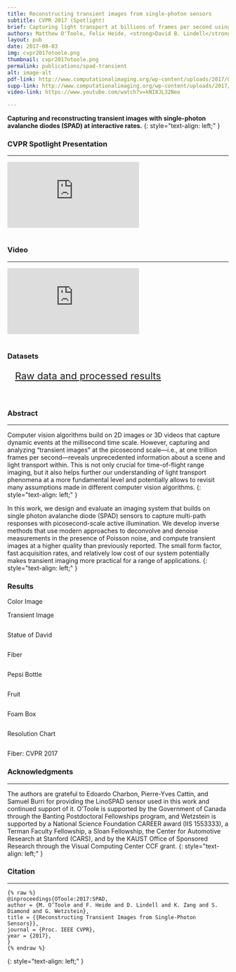 ```yaml
---
title: Reconstructing transient images from single-photon sensors 
subtitle: CVPR 2017 (Spotlight)
brief: Capturing light transport at billions of frames per second using ultra-sensitive photo-detectors.
authors: Matthew O'Toole, Felix Heide, <strong>David B. Lindell</strong>, Kai Zang, Steven Diamond, Gordon Wetzstein
layout: pub 
date: 2017-08-03
img: cvpr2017otoole.png
thumbnail: cvpr2017otoole.png
permalink: publications/spad-transient
alt: image-alt
pdf-link: http://www.computationalimaging.org/wp-content/uploads/2017/05/17.cvpr_.spad_.pdf
supp-link: http://www.computationalimaging.org/wp-content/uploads/2017/08/17.cvpr_.spad_.supp_.pdf
video-link: https://www.youtube.com/watch?v=kNI8JL32Neo 

---
```


**Capturing and reconstructing transient images with single-photon avalanche diodes (SPAD) at interactive rates.**
{: style="text-align: left;" }

### CVPR Spotlight Presentation
- - -
<div class="embed-responsive embed-responsive-16by9">
<iframe class="embed-responsive-item" src="https://www.youtube.com/embed/laLQM6O9PZ4" frameborder="0" allow="accelerometer; autoplay; encrypted-media; gyroscope; picture-in-picture" allowfullscreen></iframe>
</div>
<br>

### Video
- - -
<div class="embed-responsive embed-responsive-16by9">
<iframe class="embed-responsive-item" src="https://www.youtube.com/embed/kNI8JL32Neo" frameborder="0" allow="accelerometer; autoplay; encrypted-media; gyroscope; picture-in-picture" allowfullscreen></iframe>
</div>
<br>

### Datasets
<ul class="" style="font-size: 22px; list-style: none; transform: translateX(-20px);">
<li><a href="https://drive.google.com/open?id=1s9Bjlwd92mJk1ZRYApTyuGehmyWXVDLJ">Raw data and processed results</a></li>
</ul>
<br>

### Abstract
- - -
Computer vision algorithms build on 2D images or 3D videos that capture dynamic events at the millisecond time scale. However, capturing and analyzing “transient images” at the picosecond scale—i.e., at one trillion frames per second—reveals unprecedented information about a scene and light transport within. This is not only crucial for time-of-flight range imaging, but it also helps further our understanding of light transport phenomena at a more fundamental level and potentially allows to revisit many assumptions made in different computer vision algorithms.
{: style="text-align: left;" }

In this work, we design and evaluate an imaging system that builds on single photon avalanche diode (SPAD) sensors to capture multi-path responses with picosecond-scale active illumination. We develop inverse methods that use modern approaches to deconvolve and denoise measurements in the presence of Poisson noise, and compute transient images at a higher quality than previously reported. The small form factor, fast acquisition rates, and relatively low cost of our system potentially makes transient imaging more practical for a range of applications.
{: style="text-align: left;" }

### Results
<div class="row">
<div class="col-xs-6 col-md-4 mx-auto">
<p> Color Image </p>
</div>
<div class="col-xs-6 col-md-4">
<p> Transient Image </p>
</div>
</div>

<div class="row">
<div class="col-xs-6 col-md-4 mx-auto">
<img src="http://www.computationalimaging.org/wp-content/uploads/2018/02/statueofdavid.png" class="img-fluid" alt="">
</div>
<div class="col-xs-6 col-md-4">
<img src="http://www.computationalimaging.org/wp-content/uploads/2018/02/statue.gif" class="img-fluid" alt="">
</div>
</div>
<div class="row">
<div class="col-xs-12 col-md-4 mx-auto">
<p> Statue of David </p>
</div>
</div>

<div class="row">
<div class="col-xs-6 col-md-4 mx-auto">
<img src="http://www.computationalimaging.org/wp-content/uploads/2018/02/fiber.png" class="img-fluid" alt="">
</div>
<div class="col-xs-6 col-md-4">
<img src="http://www.computationalimaging.org/wp-content/uploads/2018/02/opticalfiber.gif"  class="img-fluid" alt="">
</div>
</div>
<div class="row">
<div class="col-xs-12 col-md-4 mx-auto">
<p> Fiber </p>
</div>
</div>

<div class="row">
<div class="col-xs-6 col-md-4 mx-auto">
<img src="http://www.computationalimaging.org/wp-content/uploads/2018/02/pepsi.png" class="img-fluid" alt="">
</div>
<div class="col-xs-6 col-md-4">
<img src="http://www.computationalimaging.org/wp-content/uploads/2018/02/sodabottle.gif" class="img-fluid" alt="">
</div>
</div>
<div class="row">
<div class="col-xs-12 col-md-4 mx-auto">
<p> Pepsi Bottle </p>
</div>
</div>

<div class="row">
<div class="col-xs-6 col-md-4 mx-auto">
<img src="http://www.computationalimaging.org/wp-content/uploads/2018/02/fruit.png" class="img-fluid" alt="">
</div>
<div class="col-xs-6 col-md-4">
<img src="http://www.computationalimaging.org/wp-content/uploads/2018/02/fruit-1.gif" class="img-fluid" alt="">
</div>
</div>
<div class="row">
<div class="col-xs-12 col-md-4 mx-auto">
<p> Fruit </p>
</div>
</div>

<div class="row">
<div class="col-xs-6 col-md-4 mx-auto">
<img src="http://www.computationalimaging.org/wp-content/uploads/2018/02/foambox.png" class="img-fluid" alt="">
</div>
<div class="col-xs-6 col-md-4">
<img src="http://www.computationalimaging.org/wp-content/uploads/2018/02/foambox-1.gif" class="img-fluid" alt="">
</div>
</div>
<div class="row">
<div class="col-xs-12 col-md-4 mx-auto">
<p> Foam Box </p>
</div>
</div>

<div class="row">
<div class="col-xs-6 col-md-4 mx-auto">
<img src="http://www.computationalimaging.org/wp-content/uploads/2018/02/resolutionchart.png" class="img-fluid" alt="">
</div>
<div class="col-xs-6 col-md-4">
<img src="http://www.computationalimaging.org/wp-content/uploads/2018/02/resolutionchart-1.gif" class="img-fluid" alt="">
</div>
</div>
<div class="row">
<div class="col-xs-12 col-md-4 mx-auto">
<p> Resolution Chart </p>
</div>
</div>

<div class="row">
<div class="col-xs-6 col-md-4 mx-auto">
<img src="http://www.computationalimaging.org/wp-content/uploads/2018/02/cvpr2017.png" class="img-fluid" alt="">
</div>
<div class="col-xs-6 col-md-4">
<img src="http://www.computationalimaging.org/wp-content/uploads/2018/02/cvprlogo.gif" class="img-fluid" alt="">
</div>
</div>
<div class="row">
<div class="col-xs-12 col-md-4 mx-auto">
<p> Fiber: CVPR 2017 </p>
</div>
</div>


### Acknowledgments
- - -
The authors are grateful to Edoardo Charbon, Pierre-Yves Cattin, and Samuel Burri for providing the LinoSPAD sensor used in this work and continued support of it. O’Toole is supported by the Government of Canada through the Banting Postdoctoral Fellowships program, and Wetzstein is supported by a National Science Foundation CAREER award (IIS 1553333), a Terman Faculty Fellowship, a Sloan Fellowship, the Center for Automotive Research at Stanford (CARS), and by the KAUST Office of Sponsored Research through the Visual Computing Center CCF grant.
{: style="text-align: left;" }

### Citation
- - -
```
{% raw %}
@inproceedings{OToole:2017:SPAD,
author = {M. O’Toole and F. Heide and D. Lindell and K. Zang and S. Diamond and G. Wetzstein},
title = {{Reconstructing Transient Images from Single-Photon Sensors}},
journal = {Proc. IEEE CVPR},
year = {2017},
}
{% endraw %}
```
{: style="text-align: left;" }


